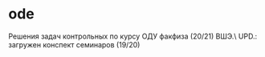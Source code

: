 # ode
Решения задач контрольных по курсу ОДУ факфиза (20/21) ВШЭ.\\
UPD.: загружен конспект семинаров (19/20)
